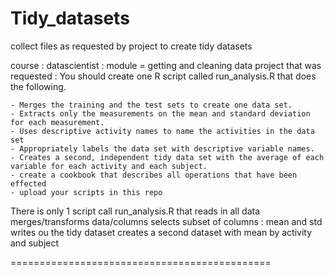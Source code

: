 Tidy_datasets
=============

collect files as requested by project to create tidy datasets

course : datascientist : module = getting and cleaning data
project that was requested :
You should create one R script called run_analysis.R that does the following. 

    - Merges the training and the test sets to create one data set.
    - Extracts only the measurements on the mean and standard deviation for each measurement. 
    - Uses descriptive activity names to name the activities in the data set
    - Appropriately labels the data set with descriptive variable names. 
    - Creates a second, independent tidy data set with the average of each variable for each activity and each subject. 
    - create a cookbook that describes all operations that have been effected
    - upload your scripts in this repo
    
There is only 1 script call run_analysis.R that reads in all data
merges/transforms data/columns
selects subset of columns : mean and std
writes ou the tidy dataset 
creates a second dataset with mean by activity and subject

=============================================
